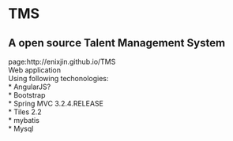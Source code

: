 <h1>TMS</h1>

<h2>A open source Talent Management System</h2>
page:http://enixjin.github.io/TMS <br>
Web application<br>
Using following techonologies:<br>
* AngularJS?<br>
* Bootstrap<br>
* Spring MVC 3.2.4.RELEASE<br>
* Tiles 2.2<br>
* mybatis<br>
* Mysql<br>

